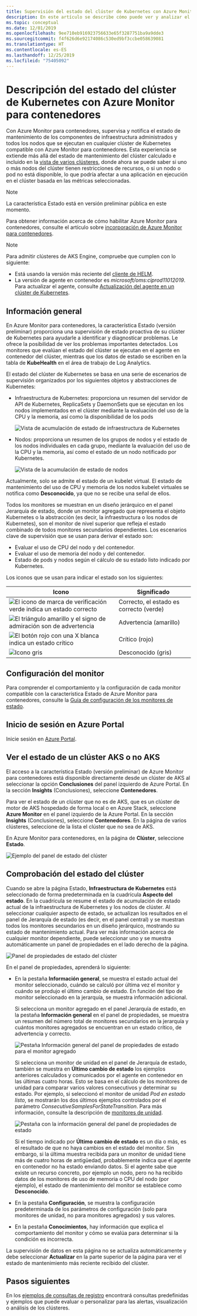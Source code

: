 ```yaml
---
title: Supervisión del estado del clúster de Kubernetes con Azure Monitor para contenedores | Microsoft Docs
description: En este artículo se describe cómo puede ver y analizar el estado de los clústeres de AKS y que no es AKS con Azure Monitor para contenedores.
ms.topic: conceptual
ms.date: 12/01/2019
ms.openlocfilehash: 9ee710eb916923756633e65f3287751ba9a9dde3
ms.sourcegitcommit: f4f626d6e92174086c530ed9bf3ccbe058639081
ms.translationtype: HT
ms.contentlocale: es-ES
ms.lasthandoff: 12/25/2019
ms.locfileid: "75405092"
---
```

# <a name="understand-kubernetes-cluster-health-with-azure-monitor-for-containers"></a>Descripción del estado del clúster de Kubernetes con Azure Monitor para contenedores

Con Azure Monitor para contenedores, supervisa y notifica el estado de mantenimiento de los componentes de infraestructura administrados y todos los nodos que se ejecutan en cualquier clúster de Kubernetes compatible con Azure Monitor para contenedores. Esta experiencia se extiende más allá del estado de mantenimiento del clúster calculado e incluido en la [vista de varios clústeres](container-insights-analyze.md#multi-cluster-view-from-azure-monitor), donde ahora se puede saber si uno o más nodos del clúster tienen restricciones de recursos, o si un nodo o pod no está disponible, lo que podría afectar a una aplicación en ejecución en el clúster basada en las métricas seleccionadas.

>[!NOTE]
>La característica Estado está en versión preliminar pública en este momento.
>

Para obtener información acerca de cómo habilitar Azure Monitor para contenedores, consulte el artículo sobre [incorporación de Azure Monitor para contenedores](container-insights-onboard.md).

>[!NOTE]
>Para admitir clústeres de AKS Engine, compruebe que cumplen con lo siguiente:
>- Está usando la versión más reciente del [cliente de HELM](https://helm.sh/docs/using_helm/).
>- La versión de agente en contenedor es *microsoft/oms:ciprod11012019*. Para actualizar el agente, consulte [Actualización del agente en un clúster de Kubernetes](container-insights-manage-agent.md#upgrading-agent-on-monitored-kubernetes-cluster).
>

## <a name="overview"></a>Información general

En Azure Monitor para contenedores, la característica Estado (versión preliminar) proporciona una supervisión de estado proactiva de su clúster de Kubernetes para ayudarle a identificar y diagnosticar problemas. Le ofrece la posibilidad de ver los problemas importantes detectados. Los monitores que evalúan el estado del clúster se ejecutan en el agente en contenedor del clúster, mientras que los datos de estado se escriben en la tabla de **KubeHealth** en el área de trabajo de Log Analytics. 

El estado del clúster de Kubernetes se basa en una serie de escenarios de supervisión organizados por los siguientes objetos y abstracciones de Kubernetes:

- Infraestructura de Kubernetes: proporciona un resumen del servidor de API de Kubernetes, ReplicaSets y DaemonSets que se ejecutan en los nodos implementados en el clúster mediante la evaluación del uso de la CPU y la memoria, así como la disponibilidad de los pods

    ![Vista de acumulación de estado de infraestructura de Kubernetes](./media/container-insights-health/health-view-kube-infra-01.png)

- Nodos: proporciona un resumen de los grupos de nodos y el estado de los nodos individuales en cada grupo, mediante la evaluación del uso de la CPU y la memoria, así como el estado de un nodo notificado por Kubernetes.

    ![Vista de la acumulación de estado de nodos](./media/container-insights-health/health-view-nodes-01.png)

Actualmente, solo se admite el estado de un kubelet virtual. El estado de mantenimiento del uso de CPU y memoria de los nodos kubelet virtuales se notifica como **Desconocido**, ya que no se recibe una señal de ellos.

Todos los monitores se muestran en un diseño jerárquico en el panel Jerarquía de estado, donde un monitor agregado que representa el objeto Kubernetes o la abstracción (es decir, la infraestructura o los nodos de Kubernetes), son el monitor de nivel superior que refleja el estado combinado de todos monitores secundarios dependientes. Los escenarios clave de supervisión que se usan para derivar el estado son:

* Evaluar el uso de CPU del nodo y del contenedor.
* Evaluar el uso de memoria del nodo y del contenedor.
* Estado de pods y nodos según el cálculo de su estado listo indicado por Kubernetes.

Los iconos que se usan para indicar el estado son los siguientes:

|Icono|Significado|  
|--------|-----------|  
|![El icono de marca de verificación verde indica un estado correcto](./media/container-insights-health/healthyicon.png)|Correcto, el estado es correcto (verde)|  
|![El triángulo amarillo y el signo de admiración son de advertencia](./media/container-insights-health/warningicon.png)|Advertencia (amarillo)|  
|![El botón rojo con una X blanca indica un estado crítico](./media/container-insights-health/criticalicon.png)|Crítico (rojo)|  
|![Icono gris](./media/container-insights-health/grayicon.png)|Desconocido (gris)|  

## <a name="monitor-configuration"></a>Configuración del monitor

Para comprender el comportamiento y la configuración de cada monitor compatible con la característica Estado de Azure Monitor para contenedores, consulte la [Guía de configuración de los monitores de estado](container-insights-health-monitors-config.md).

## <a name="sign-in-to-the-azure-portal"></a>Inicio de sesión en Azure Portal

Inicie sesión en [Azure Portal](https://portal.azure.com). 

## <a name="view-health-of-an-aks-or-non-aks-cluster"></a>Ver el estado de un clúster AKS o no AKS

El acceso a la característica Estado (versión preliminar) de Azure Monitor para contenedores está disponible directamente desde un clúster de AKS al seleccionar la opción **Conclusiones** del panel izquierdo de Azure Portal. En la sección **Insights**  (Conclusiones), seleccione **Contenedores**. 

Para ver el estado de un clúster que no es de AKS, que es un clúster de motor de AKS hospedado de forma local o en Azure Stack, seleccione **Azure Monitor** en el panel izquierdo de la Azure Portal. En la sección **Insights**  (Conclusiones), seleccione **Contenedores**.  En la página de varios clústeres, seleccione de la lista el clúster que no sea de AKS.

En Azure Monitor para contenedores, en la página de **Clúster**, seleccione **Estado**.

![Ejemplo del panel de estado del clúster](./media/container-insights-health/container-insights-health-page.png)

## <a name="review-cluster-health"></a>Comprobación del estado del clúster

Cuando se abre la página Estado, **Infraestructura de Kubernetes** está seleccionado de forma predeterminada en la cuadrícula **Aspecto del estado**.  En la cuadrícula se resume el estado de acumulación de estado actual de la infraestructura de Kubernetes y los nodos de clúster. Al seleccionar cualquier aspecto de estado, se actualizan los resultados en el panel de Jerarquía de estado (es decir, en el panel central) y se muestran todos los monitores secundarios en un diseño jerárquico, mostrando su estado de mantenimiento actual. Para ver más información acerca de cualquier monitor dependiente, puede seleccionar uno y se muestra automáticamente un panel de propiedades en el lado derecho de la página. 

![Panel de propiedades de estado del clúster](./media/container-insights-health/health-view-property-pane.png)

En el panel de propiedades, aprenderá lo siguiente:

- En la pestaña **Información general**, se muestra el estado actual del monitor seleccionado, cuándo se calculó por última vez el monitor y cuándo se produjo el último cambio de estado. En función del tipo de monitor seleccionado en la jerarquía, se muestra información adicional.

    Si selecciona un monitor agregado en el panel Jerarquía de estado, en la pestaña **Información general** en el panel de propiedades, se muestra un resumen del número total de monitores secundarios en la jerarquía y cuántos monitores agregados se encuentran en un estado crítico, de advertencia y correcto. 

    ![Pestaña Información general del panel de propiedades de estado para el monitor agregado](./media/container-insights-health/health-overview-aggregate-monitor.png)

    Si selecciona un monitor de unidad en el panel de Jerarquía de estado, también se muestra en **Último cambio de estado** los ejemplos anteriores calculados y comunicados por el agente en contenedor en las últimas cuatro horas. Esto se basa en el cálculo de los monitores de unidad para comparar varios valores consecutivos y determinar su estado. Por ejemplo, si seleccionó el monitor de unidad *Pod en estado listo*, se mostrarán los dos últimos ejemplos controlados por el parámetro *ConsecutiveSamplesForStateTransition*. Para más información, consulte la descripción de [monitores de unidad](container-insights-health-monitors-config.md#unit-monitors).
    
    ![Pestaña con la información general del panel de propiedades de estado](./media/container-insights-health/health-overview-unit-monitor.png)

    Si el tiempo indicado por **Último cambio de estado** es un día o más, es el resultado de que no haya cambios en el estado del monitor. Sin embargo, si la última muestra recibida para un monitor de unidad tiene más de cuatro horas de antigüedad, probablemente indica que el agente en contenedor no ha estado enviando datos. Si el agente sabe que existe un recurso concreto, por ejemplo un nodo, pero no ha recibido datos de los monitores de uso de memoria o CPU del nodo (por ejemplo), el estado de mantenimiento del monitor se establece como **Desconocido**.  

- En la pestaña **Configuración**, se muestra la configuración predeterminada de los parámetros de configuración (solo para monitores de unidad, no para monitores agregados) y sus valores.
- En la pestaña **Conocimientos**, hay información que explica el comportamiento del monitor y cómo se evalúa para determinar si la condición es incorrecta.

La supervisión de datos en esta página no se actualiza automáticamente y debe seleccionar **Actualizar** en la parte superior de la página para ver el estado de mantenimiento más reciente recibido del clúster.

## <a name="next-steps"></a>Pasos siguientes

En los [ejemplos de consultas de registro](container-insights-log-search.md#search-logs-to-analyze-data) encontrará consultas predefinidas y ejemplos que puede evaluar o personalizar para las alertas, visualización o análisis de los clústeres.
